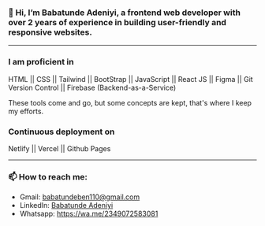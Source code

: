 ### 👋 Hi, I’m Babatunde Adeniyi, a frontend web developer with over 2 years of experience in building user-friendly and responsive websites.
---

### I am proficient in

HTML || CSS || Tailwind || BootStrap || JavaScript || React JS || Figma || Git Version Control || Firebase (Backend-as-a-Service)

These tools come and go, but some concepts are kept, that's where I keep my efforts.

### Continuous deployment on

Netlify || Vercel || Github Pages

---

### 📫 How to reach me:
- Gmail: <babatundeben110@gmail.com>
- LinkedIn: [Babatunde Adeniyi](https://www.linkedin.com/in/babatundeadeniyi/)
- Whatsapp: <https://wa.me/2349072583081>


